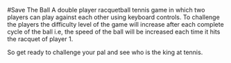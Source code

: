#Save The Ball 
A double player racquetball tennis game in which two players 
can play against each other using keyboard controls. 
To challenge the players the difficulty level of the game will increase after each 
complete cycle of the ball i.e, the speed of the ball will be increased each time it hits 
the racquet of player 1.





So get ready to challenge your pal and 
see who is the king at tennis.